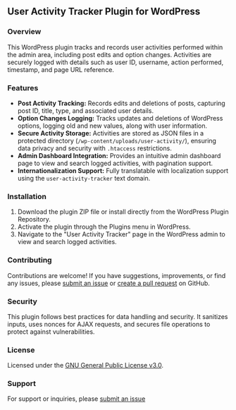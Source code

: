 ## User Activity Tracker Plugin for WordPress

### Overview
This WordPress plugin tracks and records user activities performed within the admin area, including post edits and option changes. Activities are securely logged with details such as user ID, username, action performed, timestamp, and page URL reference.

### Features
- **Post Activity Tracking:** Records edits and deletions of posts, capturing post ID, title, type, and associated user details.
- **Option Changes Logging:** Tracks updates and deletions of WordPress options, logging old and new values, along with user information.
- **Secure Activity Storage:** Activities are stored as JSON files in a protected directory (`/wp-content/uploads/user-activity/`), ensuring data privacy and security with `.htaccess` restrictions.
- **Admin Dashboard Integration:** Provides an intuitive admin dashboard page to view and search logged activities, with pagination support.
- **Internationalization Support:** Fully translatable with localization support using the `user-activity-tracker` text domain.

### Installation
1. Download the plugin ZIP file or install directly from the WordPress Plugin Repository.
2. Activate the plugin through the Plugins menu in WordPress.
3. Navigate to the "User Activity Tracker" page in the WordPress admin to view and search logged activities.

### Contributing
Contributions are welcome! If you have suggestions, improvements, or find any issues, please [submit an issue](https://github.com/ithubdeveloper/user-activity-tracker/issues) or [create a pull request](https://github.com/ithubdeveloper/user-activity-tracker/pulls) on GitHub.

### Security
This plugin follows best practices for data handling and security. It sanitizes inputs, uses nonces for AJAX requests, and secures file operations to protect against vulnerabilities.

### License
Licensed under the [GNU General Public License v3.0](link-to-license).

### Support
For support or inquiries, please [submit an issue](https://github.com/ithubdeveloper/user-activity-tracker/issues)

